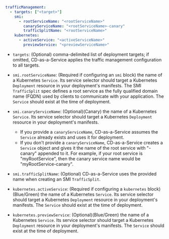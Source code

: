 ---
---

```yaml
trafficManagement:
  - targets: ["<target>"]
    smi:
      - rootServiceName: "<rootServiceName>"
        canaryServiceName: "<rootServiceName>-canary"
        trafficSplitName: "<rootServiceName>"
    kubernetes:
      - activeService: "<activeServiceName>"
        previewService: "<previewServiceName>"
```

* `targets`: (Optional) comma-delimited list of deployment targets; if omitted, CD-as-a-Service applies the traffic management configuration to all targets.

* `smi.rootServiceName`: (Required if configuring an `smi` block) the name of a Kubernetes `Service`. Its service selector should target a Kubernetes `Deployment` resource in your deployment's manifests. The SMI `TrafficSplit` spec defines a root service as the fully qualified domain name (FQDN) used by clients to communicate with your application. The `Service` should exist at the time of deployment.

* `smi.canaryServiceName`: (Optional)(Canary) the name of a Kubernetes `Service`. Its service selector should target a Kubernetes `Deployment` resource in your deployment's manifests.

   - If you provide a `canaryServiceName`, CD-as-a-Service assumes the `Service` already exists and uses it for deployment.
   - If you don't provide a `canaryServiceName`, CD-as-a-Service creates a `Service` object and gives it the name of the root service with "-canary" appended to it. For example, if your root service is "myRootService", then the canary service name would be "myRootService-canary".

* `smi.trafficSplitName`: (Optional) CD-as-a-Service uses the provided name when creating an SMI `TrafficSplit`.

* `kubernetes.activeService`: (Required if configuring a `kubernetes` block)(Blue/Green) the name of a Kubernetes `Service`. Its service selector should target a Kubernetes `Deployment` resource in your deployment's manifests. The `Service` should exist at the time of deployment.

* `kubernetes.previewService`: (Optional)(Blue/Green) the name of a Kubernetes `Service`. Its service selector should target a Kubernetes `Deployment` resource in your deployment's manifests. The `Service` should exist at the time of deployment.

<!-- top of file must have the two lines of --- followed by a blank line or Hugo throws a compile error due to the embedded Prism shortcode -->
<!-- Do not "include" using the "%" version! --><!-- Do not "include" using the "%" version! -->